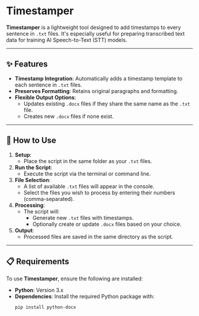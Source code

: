 # Timestamper

**Timestamper** is a lightweight tool designed to add timestamps to every sentence in `.txt` files. It's especially useful for preparing transcribed text data for training AI Speech-to-Text (STT) models.

---

## ✨ Features
- **Timestamp Integration**: Automatically adds a timestamp template to each sentence in `.txt` files.
- **Preserves Formatting**: Retains original paragraphs and formatting.
- **Flexible Output Options**:
  - Updates existing `.docx` files if they share the same name as the `.txt` file.
  - Creates new `.docx` files if none exist.

---

## 🚀 How to Use
1. **Setup**:
   - Place the script in the same folder as your `.txt` files.
2. **Run the Script**:
   - Execute the script via the terminal or command line.
3. **File Selection**:
   - A list of available `.txt` files will appear in the console.
   - Select the files you wish to process by entering their numbers (comma-separated).
4. **Processing**:
   - The script will:
     - Generate new `.txt` files with timestamps.
     - Optionally create or update `.docx` files based on your choice.
5. **Output**:
   - Processed files are saved in the same directory as the script.

---

## 📋 Requirements
To use **Timestamper**, ensure the following are installed:

- **Python**: Version 3.x
- **Dependencies**: Install the required Python package with:
  ```bash
  pip install python-docx
